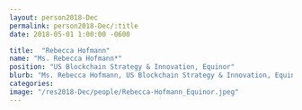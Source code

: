 ```yaml
---
layout: person2018-Dec
permalink: person2018-Dec/:title
date: 2018-05-01 1:00:00 -0600

title:  "Rebecca Hofmann"
name: "Ms. Rebecca Hofmann*"
position: "US Blockchain Strategy & Innovation, Equinor"
blurb: "Ms. Rebecca Hofmann, US Blockchain Strategy & Innovation, Equinor."
categories: 
image: "/res2018-Dec/people/Rebecca-Hofmann_Equinor.jpeg"
---
```

